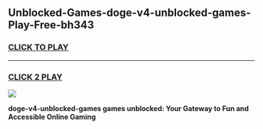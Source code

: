 
## Unblocked-Games-doge-v4-unblocked-games-Play-Free-bh343
<h3>
<a href="https://premium76.site?title=doge-v4-unblocked-games&ref=20A">CLICK TO PLAY</a></h3>
<hr>

<h3>
<a href="https://premium76.site?title=doge-v4-unblocked-games&ref=20A">CLICK 2 PLAY</a>
  
</h3>

<a href="https://premium76.site?title=doge-v4-unblocked-games&ref=20A"><img src="https://clearcache.store/games.png"></a>


**doge-v4-unblocked-games games unblocked: Your Gateway to Fun and Accessible Online Gaming**
